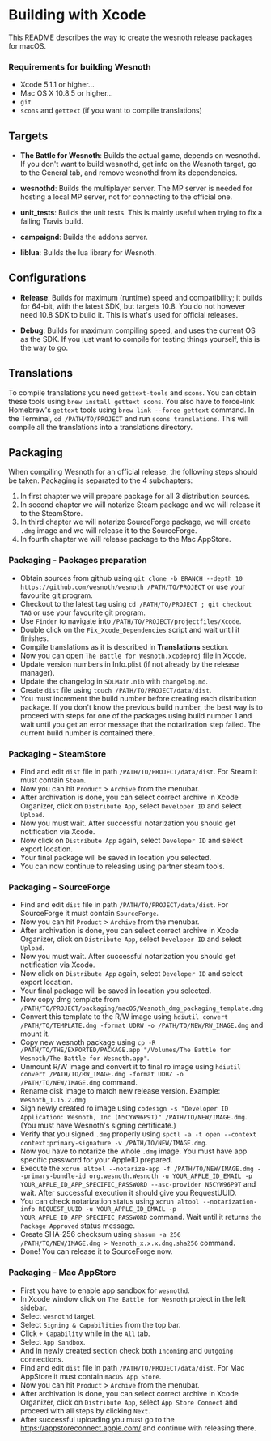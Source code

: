 # Building with Xcode
This README describes the way to create the wesnoth release packages for macOS.

### Requirements for building Wesnoth
 * Xcode 5.1.1 or higher...
 * Mac OS X 10.8.5 or higher...
 * `git`
 * `scons` and `gettext` (if you want to compile translations)

## Targets
* **The Battle for Wesnoth**:
Builds the actual game, depends on wesnothd. If you don't want to build wesnothd, get info on the Wesnoth target, go to the General tab, and remove wesnothd from its dependencies.

* **wesnothd**:
Builds the multiplayer server. The MP server is needed for hosting a local MP server, not for connecting to the official one.

* **unit_tests**:
Builds the unit tests. This is mainly useful when trying to fix a failing Travis build.

* **campaignd**:
Builds the addons server.

* **liblua**:
Builds the lua library for Wesnoth.


## Configurations
* **Release**:
Builds for maximum (runtime) speed and compatibility; it builds for 64-bit, with the latest SDK, but targets 10.8. You do not however need 10.8 SDK to build it. This is what's used for official releases.

* **Debug**:
Builds for maximum compiling speed, and uses the current OS as the SDK. If you just want to compile for testing things yourself, this is the way to go.

## Translations
To compile translations you need `gettext-tools` and `scons`. You can obtain these tools using `brew install gettext scons`. You also have to force-link Homebrew's `gettext` tools using `brew link --force gettext` command. In the Terminal, `cd /PATH/TO/PROJECT` and run `scons translations`. This will compile all the translations into a translations directory.

## Packaging
When compiling Wesnoth for an official release, the following steps should be taken. Packaging is separated to the 4 subchapters:
1. In first chapter we will prepare package for all 3 distribution sources.
2. In second chapter we will notarize Steam package and we will release it to the SteamStore.
3. In third chapter we will notarize SourceForge package, we will create `.dmg` image and we will release it to the SourceForge.
4. In fourth chapter we will release package to the Mac AppStore.

### Packaging - Packages preparation
 * Obtain sources from github using `git clone -b BRANCH --depth 10 https://github.com/wesnoth/wesnoth /PATH/TO/PROJECT` or use your favourite git program.
 * Checkout to the latest tag using `cd /PATH/TO/PROJECT ; git checkout TAG` or use your favourite git program.
 * Use `Finder` to navigate into `/PATH/TO/PROJECT/projectfiles/Xcode`.
 * Double click on the `Fix_Xcode_Dependencies` script and wait until it finishes.
 * Compile translations as it is described in **Translations** section.
 * Now you can open `The Battle for Wesnoth.xcodeproj` file in Xcode.
 * Update version numbers in Info.plist (if not already by the release manager).
 * Update the changelog in `SDLMain.nib` with `changelog.md`.
 * Create `dist` file using `touch /PATH/TO/PROJECT/data/dist`.
 * You must increment the build number before creating each distribution package. If you don't know the previous build number, the best way is to proceed with steps for one of the packages using build number 1 and wait until you get an error message that the notarization step failed. The current build number is contained there.

### Packaging - SteamStore
 * Find and edit `dist` file in path `/PATH/TO/PROJECT/data/dist`. For Steam it must contain `Steam`.
 * Now you can hit `Product` > `Archive` from the menubar.
 * After archivation is done, you can select correct archive in Xcode Organizer, click on `Distribute App`, select `Developer ID` and select `Upload`.
 * Now you must wait. After successful notarization you should get notification via Xcode.
 * Now click on `Distribute App` again, select `Developer ID` and select export location.
 * Your final package will be saved in location you selected.
 * You can now continue to releasing using partner steam tools.

### Packaging - SourceForge
 * Find and edit `dist` file in path `/PATH/TO/PROJECT/data/dist`. For SourceForge it must contain `SourceForge`.
 * Now you can hit `Product` > `Archive` from the menubar.
 * After archivation is done, you can select correct archive in Xcode Organizer, click on `Distribute App`, select `Developer ID` and select `Upload`.
 * Now you must wait. After successful notarization you should get notification via Xcode.
 * Now click on `Distribute App` again, select `Developer ID` and select export location.
 * Your final package will be saved in location you selected.
 * Now copy dmg template from `/PATH/TO/PROJECT/packaging/macOS/Wesnoth_dmg_packaging_template.dmg`
 * Convert this template to the R/W image using `hdiutil convert /PATH/TO/TEMPLATE.dmg -format UDRW -o /PATH/TO/NEW/RW_IMAGE.dmg` and mount it.
 * Copy new wesnoth package using `cp -R /PATH/TO/THE/EXPORTED/PACKAGE.app "/Volumes/The Battle for Wesnoth/The Battle for Wesnoth.app"`.
 * Unmount R/W image and convert it to final ro image using `hdiutil convert /PATH/TO/RW_IMAGE.dmg -format UDBZ -o /PATH/TO/NEW/IMAGE.dmg` command.
 * Rename disk image to match new release version. Example: `Wesnoth_1.15.2.dmg`
 * Sign newly created ro image using `codesign -s "Developer ID Application: Wesnoth, Inc (N5CYW96P9T)" /PATH/TO/NEW/IMAGE.dmg`. (You must have Wesnoth's signing certificate.)
 * Verify that you signed `.dmg` properly using `spctl -a -t open --context context:primary-signature -v /PATH/TO/NEW/IMAGE.dmg`.
 * Now you have to notarize the whole `.dmg` image. You must have app specific password for your AppleID prepared.
 * Execute the `xcrun altool --notarize-app -f /PATH/TO/NEW/IMAGE.dmg --primary-bundle-id org.wesnoth.Wesnoth -u YOUR_APPLE_ID_EMAIL -p YOUR_APPLE_ID_APP_SPECIFIC_PASSWORD --asc-provider N5CYW96P9T` and wait. After successful execution it should give you RequestUUID.
 * You can check notarization status using `xcrun altool --notarization-info REQUEST_UUID -u YOUR_APPLE_ID_EMAIL -p YOUR_APPLE_ID_APP_SPECIFIC_PASSWORD` command. Wait until it returns the `Package Approved` status message.
 * Create SHA-256 checksum using `shasum -a 256 /PATH/TO/NEW/IMAGE.dmg > Wesnoth_x.x.x.dmg.sha256` command.
 * Done! You can release it to SourceForge now.

### Packaging - Mac AppStore
 * First you have to enable app sandbox for `wesnothd`.
 * In Xcode window click on `The Battle for Wesnoth` project in the left sidebar.
 * Select `wesnothd` target.
 * Select `Signing & Capabilities` from the top bar.
 * Click `+ Capability` while in the `All` tab.
 * Select `App Sandbox`.
 * And in newly created section check both `Incoming` and `Outgoing` connections.
 * Find and edit `dist` file in path `/PATH/TO/PROJECT/data/dist`. For Mac AppStore it must contain `macOS App Store`.
 * Now you can hit `Product` > `Archive` from the menubar.
 * After archivation is done, you can select correct archive in Xcode Organizer, click on `Distribute App`, select `App Store Connect` and proceed with all steps by clicking `Next`.
 * After successful uploading you must go to the https://appstoreconnect.apple.com/ and continue with releasing there.
